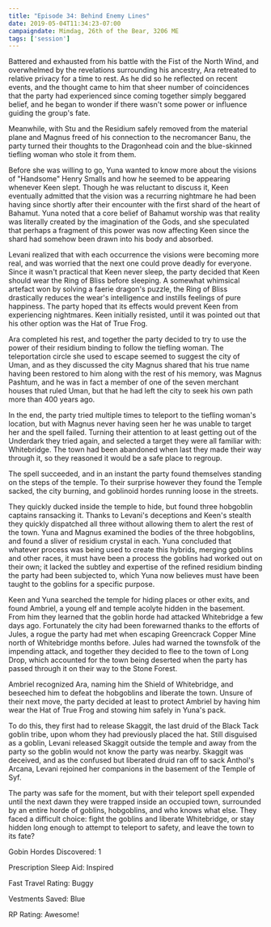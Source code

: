 ```yaml
---
title: "Episode 34: Behind Enemy Lines"
date: 2019-05-04T11:34:23-07:00
campaigndate: Mimdag, 26th of the Bear, 3206 ME
tags: ['session']
---
```


Battered and exhausted from his battle with the Fist of the North Wind, and overwhelmed by the
revelations surrounding his ancestry, Ara retreated to relative privacy for a time to rest. As he
did so he reflected on recent events, and the thought came to him that sheer number of coincidences
that the party had experienced since coming together simply beggared belief, and he began to wonder
if there wasn't some power or influence guiding the group's fate.

Meanwhile, with Stu and the Residium safely removed from the material plane and Magnus freed of his
connection to the necromancer Banu, the party turned their thoughts to the Dragonhead coin and the
blue-skinned tiefling woman who stole it from them.

Before she was willing to go, Yuna wanted to know more about the visions of "Handsome" Henry Smalls
and how he seemed to be appearing whenever Keen slept. Though he was reluctant to discuss it, Keen
eventually admitted that the vision was a recurring nightmare he had been having since shortly after
their encounter with the first shard of the heart of Bahamut. Yuna noted that a core belief of
Bahamut worship was that reality was literally created by the imagination of the Gods, and she
speculated that perhaps a fragment of this power was now affecting Keen since the shard had somehow
been drawn into his body and absorbed.

Levani realized that with each occurrence the visions were becoming more real, and was worried that
the next one could prove deadly for everyone. Since it wasn't practical that Keen never sleep, the
party decided that Keen should wear the Ring of Bliss before sleeping. A somewhat whimsical artefact
won by solving a faerie dragon's puzzle, the Ring of Bliss drastically reduces the wear's
intelligence and instills feelings of pure happiness. The party hoped that its effects would prevent
Keen from experiencing nightmares. Keen initially resisted, until it was pointed out that his other
option was the Hat of True Frog.

Ara completed his rest, and together the party decided to try to use the power of their residium
binding to follow the tiefling woman. The teleportation circle she used to escape seemed to suggest
the city of Uman, and as they discussed the city Magnus shared that his true name having been
restored to him along with the rest of his memory, was Magnus Pashtum, and he was in fact a member
of one of the seven merchant houses that ruled Uman, but that he had left the city to seek his own
path more than 400 years ago.

In the end, the party tried multiple times to teleport to the tiefling woman's location, but with
Magnus never having seen her he was unable to target her and the spell failed. Turning their
attention to at least getting out of the Underdark they tried again, and selected a target they were
all familiar with: Whitebridge. The town had been abandoned when last they made their way through
it, so they reasoned it would be a safe place to regroup.

The spell succeeded, and in an instant the party found themselves standing on the steps of the
temple. To their surprise however they found the Temple sacked, the city burning, and goblinoid
hordes running loose in the streets.

They quickly ducked inside the temple to hide, but found three hobgoblin captains ransacking it.
Thanks to Levani's deceptions and Keen's stealth they quickly dispatched all three without allowing
them to alert the rest of the town. Yuna and Magnus examined the bodies of the three hobgoblins, and
found a sliver of residium crystal in each. Yuna concluded that whatever process was being used to
create this hybrids, merging goblins and other races, it must have been a process the goblins had
worked out on their own; it lacked the subtley and expertise of the refined residium binding the
party had been subjected to, which Yuna now believes must have been taught to the goblins for a
specific purpose.

Keen and Yuna searched the temple for hiding places or other exits, and found Ambriel, a young elf
and temple acolyte hidden in the basement. From him they learned that the goblin horde had attacked
Whitebridge a few days ago. Fortunately the city had been forewarned thanks to the efforts of Jules,
a rogue the party had met when escaping Greencrack Copper Mine north of Whitebridge months before.
Jules had warned the townsfolk of the impending attack, and together they decided to flee to the
town of Long Drop, which accounted for the town being deserted when the party has passed through it
on their way to the Stone Forest.

Ambriel recognized Ara, naming him the Shield of Whitebridge, and beseeched him to defeat the
hobgoblins and liberate the town. Unsure of their next move, the party decided at least to protect
Ambriel by having him wear the Hat of True Frog and stowing him safely in Yuna's pack.

To do this, they first had to release Skaggit, the last druid of the Black Tack goblin tribe, upon
whom they had previously placed the hat. Still disguised as a goblin, Levani released Skaggit
outside the temple and away from the party so the goblin would not know the party was nearby.
Skaggit was deceived, and as the confused but liberated druid ran off to sack Anthol's Arcana,
Levani rejoined her companions in the basement of the Temple of Syf.

The party was safe for the moment, but with their teleport spell expended until the next dawn they
were trapped inside an occupied town, surrounded by an entire horde of goblins, hobgoblins, and who
knows what else. They faced a difficult choice: fight the goblins and liberate Whitebridge, or stay
hidden long enough to attempt to teleport to safety, and leave the town to its fate?

Gobin Hordes Discovered: 1

Prescription Sleep Aid: Inspired

Fast Travel Rating: Buggy

Vestments Saved: Blue

RP Rating: Awesome!
